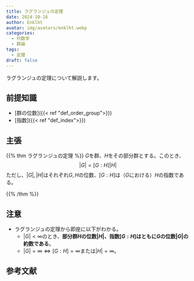 ```yaml
---
title: ラグランジュの定理
date: 2024-10-16
author: Enklht
avatar: img/avatars/enklht.webp
categories:
  - 代数学
  - 群論
tags:
  - 定理
draft: false
---
```


ラグランジュの定理について解説します。

<!--more-->

## 前提知識

- [群の位数]({{< ref "def_order_group">}})
- [指数]({{< ref "def_index">}})

## 主張

{{% thm ラグランジュの定理 %}}
$G$を群、$H$をその部分群とする。このとき、
$$|G| = [G:H] |H|$$
ただし、$|G|, |H|$はそれぞれ$G, H$の位数、$[G:H]$は（$G$における）$H$の指数である。

{{% /thm %}}

## 注意

- ラグランジュの定理から即座に以下がわかる。
  - $|G| < \infty$のとき、**部分群$H$の位数$|H|$、指数$[G:H]$はともに$G$の位数$|G|$の約数である**。
  - $|G| = \infty \iff [G:H] = \infty$または$|H| = \infty$。

## 参考文献
